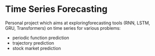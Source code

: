 # Time Series Forecasting

Personal project which aims at exploringforecasting tools (RNN, LSTM, GRU, Transformers) on time series for various problems:

- periodic function prediction 
- trajectory prediction
- stock market prediction 
